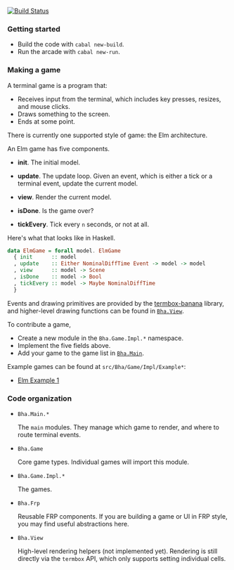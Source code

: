 [![Build Status](https://travis-ci.com/mitchellwrosen/boston-haskell-arcade.svg?branch=master)](https://travis-ci.com/mitchellwrosen/boston-haskell-arcade)

### Getting started

- Build the code with `cabal new-build`.
- Run the arcade with `cabal new-run`.

### Making a game

A terminal game is a program that:

- Receives input from the terminal, which includes key presses, resizes, and mouse clicks.
- Draws something to the screen.
- Ends at some point.

There is currently one supported style of game: the Elm architecture.

An Elm game has five components.

- **init**. The initial model.

- **update**. The update loop. Given an event, which is either a tick or a terminal event, update the current model.

- **view**. Render the current model.

- **isDone**. Is the game over?

- **tickEvery**. Tick every `n` seconds, or not at all.

Here's what that looks like in Haskell.

```haskell
data ElmGame = forall model. ElmGame
  { init      :: model
  , update    :: Either NominalDiffTime Event -> model -> model
  , view      :: model -> Scene
  , isDone    :: model -> Bool
  , tickEvery :: model -> Maybe NominalDiffTime
  }
```

Events and drawing primitives are provided by the [termbox-banana](https://hackage.haskell.org/package/termbox-banana-0.1.0/docs/Termbox-Banana.html) library, and higher-level drawing functions can be found in [`Bha.View`](./src/Bha/View.hs).

To contribute a game,

- Create a new module in the `Bha.Game.Impl.*` namespace.
- Implement the five fields above.
- Add your game to the game list in [`Bha.Main`](./src/Bha/Main.hs).

Example games can be found at `src/Bha/Game/Impl/Example*`:

- [Elm Example 1](./src/Bha/Game/Impl/ElmExample.hs)

### Code organization

- `Bha.Main.*`

  The `main` modules. They manage which game to render, and where to route terminal events.

- `Bha.Game`

  Core game types. Individual games will import this module.

- `Bha.Game.Impl.*`

  The games.

- `Bha.Frp`

  Reusable FRP components. If you are building a game or UI in FRP style, you
  may find useful abstractions here.

- `Bha.View`

  High-level rendering helpers (not implemented yet). Rendering is still directly via the `termbox` API, which only supports setting individual cells.
